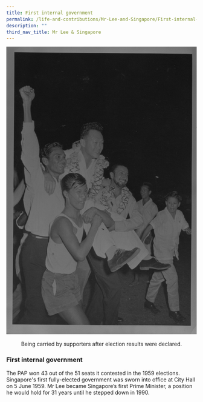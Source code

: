 ```yaml
---
title: First internal government
permalink: /life-and-contributions/Mr-Lee-and-Singapore/First-internal-government
description: ""
third_nav_title: Mr Lee & Singapore
---
```

![Alt text for image on Isomer site](/images/mr-lee-and-singapore/First%20Internal%20government.jpg)
<center>Being carried by supporters after election results were declared.</center>

### First internal government ###

The PAP won 43 out of the 51 seats it contested in the 1959 elections. Singapore's first fully-elected government was sworn into office at City Hall on 5 June 1959. Mr Lee became Singapore’s first Prime Minister, a position he would hold for 31 years until he stepped down in 1990.